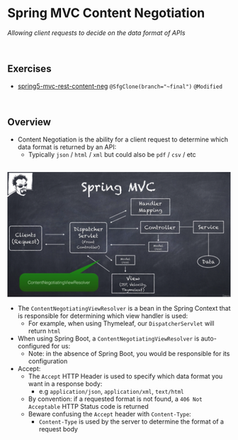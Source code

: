 # Spring MVC Content Negotiation
*Allowing client requests to decide on the data format of APIs*

<br>

## Exercises
* [spring5-mvc-rest-content-neg](./exercises/spring5-mvc-rest-content-neg) `@SfgClone(branch="~final")` `@Modified`

<br>

## Overview
* Content Negotiation is the ability for a client request to determine which data format is returned by an API:
    * Typically `json` / `html` / `xml` but could also be `pdf` / `csv` / etc

<br>

<img src="./res/spring-under-the-hood.png" width="600">

<br>

* The `ContentNegotiatingViewResolver` is a bean in the Spring Context that is responsible for determining which view handler is used:
    * For example, when using Thymeleaf, our `DispatcherServlet` will return `html`
* When using Spring Boot, a `ContentNegotiatingViewResolver` is auto-configured for us:
    * Note: in the absence of Spring Boot, you would be responsible for its configuration
* Accept:
    * The `Accept` HTTP Header is used to specify which data format you want in a response body:
        * e.g `application/json`, `application/xml`, `text/html`
    * By convention: if a requested format is not found, a `406 Not Acceptable` HTTP Status code is returned
    * Beware confusing the `Accept` header with `Content-Type`:
        * `Content-Type` is used by the server to determine the format of a request body
